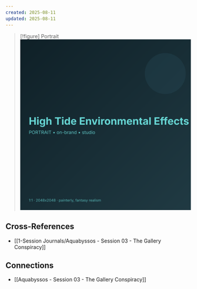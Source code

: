 ```yaml
---
created: 2025-08-11
updated: 2025-08-11
---
```


> [!figure] Portrait
![](04_Resources/Assets/Generated/Portraits/portrait-npc-high-tide-environmental-effects-high-tide-environmental-effects.svg)




## Cross-References

- [[1-Session Journals/Aquabyssos - Session 03 - The Gallery Conspiracy]]


## Connections

- [[Aquabyssos - Session 03 - The Gallery Conspiracy]]
